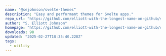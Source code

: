 ```yaml
---
name: "@sejohnson/svelte-themes"
description: "Easy and performant themes for Svelte apps."
repo_url: "https://github.com/elliott-with-the-longest-name-on-github/svelte-themes"
author: "S. Elliott Johnson"
homepage: "https://github.com/elliott-with-the-longest-name-on-github/svelte-themes#readme"
downloads: 98
updated: "2025-02-27T18:35:40.228Z"
tags: 
  - utility
---
```

